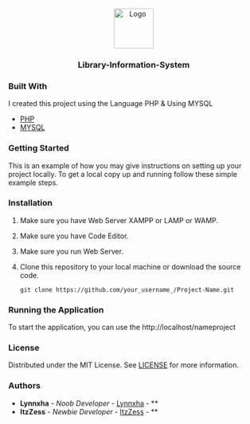 <br/>
<p align="center">
  <a href="https://github.com/Lynnxha">
    <img src="https://raw.githubusercontent.com/ShaanCoding/ReadME-Generator/main/images/logo.png" alt="Logo" width="80" height="80">
  </a>

  <h3 align="center">Library-Information-System</h3>
</p>

### Built With

I created this project using the Language PHP & Using MYSQL

- [PHP](https://www.php.net/)
- [MYSQL](https://www.mysql.com/)

### Getting Started

This is an example of how you may give instructions on setting up your project locally.
To get a local copy up and running follow these simple example steps.

### Installation

1. Make sure you have Web Server XAMPP or LAMP or WAMP.

2. Make sure you have Code Editor.

3. Make sure you run Web Server.

4. Clone this repository to your local machine or download the source code.

   ```
   git clone https://github.com/your_username_/Project-Name.git
   ```

### Running the Application

To start the application, you can use the http://localhost/nameproject

### License

Distributed under the MIT License. See [LICENSE](https://github.com///blob/main/LICENSE.md) for more information.

### Authors

- **Lynnxha** - _Noob Developer_ - [Lynnxha](https://github.com/Lynnxha) - \*\*
- **ItzZess** - _Newbie Developer_ - [ItzZess](https://github.com/ItzZess) - \*\*
